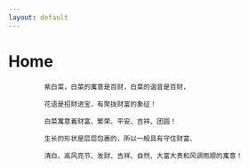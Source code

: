 ```yaml
---
layout: default
---
```


# Home

             紫白菜，白菜的寓意是百财，白菜的谐音是百财，
             
             花语是招财进宝，有聚拢财富的象征！
             
             白菜寓意着财富、繁荣、平安、吉祥、团圆！
             
             生长的形状是层层包裹的，所以一般具有守住财富、
             
             清白、高风亮节、发财、吉祥、自然、大富大贵和风调雨顺的寓意！

